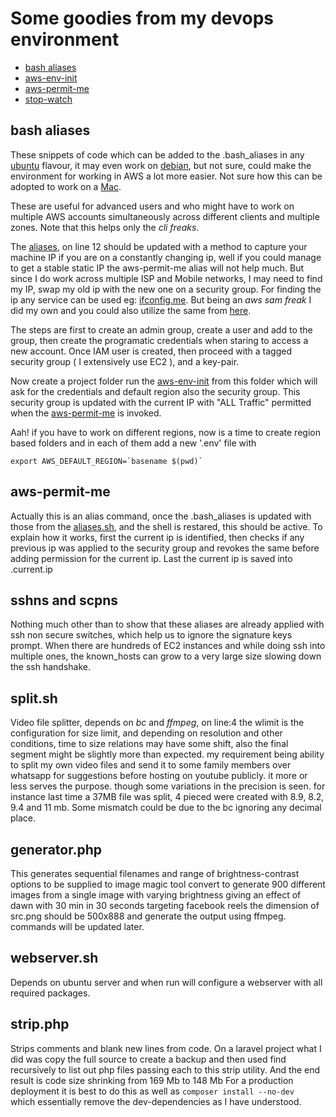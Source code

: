 # Some goodies from my devops environment

* [bash aliases](#bash_aliases)
* [aws-env-init](#envinit)
* [aws-permit-me](#permitme)
* [stop-watch](./stop-watch/)
<a name="bash_aliases"></a>
## bash aliases

These snippets of code which can be added to the .bash_aliases in any [ubuntu](https://ubuntu.com) flavour, it may even work on [debian](https://www.debian.org/), but not sure, could make the environment for working in AWS a lot more easier. Not sure how this can be adopted to work on a [Mac](https://www.apple.com).

These are useful for advanced users and who might have to work on multiple AWS accounts simultaneously across different clients and multiple zones. Note that this helps only the *cli freaks*. 

The [aliases](./aliases.sh), on line 12 should be updated with a method to capture your machine IP if you are on a constantly changing ip, well if you could manage to get a stable static IP the aws-permit-me alias will not help much. But since I do work across multiple ISP and Mobile networks, I may need to find my IP, swap my old ip with the new one on a security group. For finding the ip any service can be used eg: [ifconfig.me](https://ifconfig.me/). But being an *aws sam freak* I did my own and you could also utilize the same from [here](../aws/echo-my-ip/).

The steps are first to create an admin group, create a user and add to the group, then create the programatic credentials when staring to access a new account. Once IAM user is created, then proceed with a tagged security group ( I extensively use EC2 ), and a key-pair. 

Now create a project folder run the [aws-env-init](./aws-env-init.sh) from this folder which will ask for the credentials and default region also the security group. This security group is updated with the current IP with "ALL Traffic" permitted when the [aws-permit-me](#permitme) is invoked. 

Aah! if you have to work on different regions, now is a time to create region based folders and in each of them add a new '.env' file with 
```
export AWS_DEFAULT_REGION=`basename $(pwd)`
```
<a name="permitme"></a>
## aws-permit-me

Actually this is an alias command, once the .bash_aliases is updated with those from the [aliases.sh](./aliases.sh), and the shell is restared, this should be active. To explain how it works, first the current ip is identified, then checks if any previous ip was applied to the security group and revokes the same before adding permission for the current ip. Last the current ip is saved into .current.ip

## sshns and scpns

Nothing much other than to show that these aliases are already applied with ssh non secure switches, which help us to ignore the signature keys prompt. When there are hundreds of EC2 instances and while doing ssh into multiple ones, the known_hosts can grow to a very large size slowing down the ssh handshake.

## split.sh

Video file splitter, depends on *bc* and *ffmpeg*, on line:4 the wlimit is the configuration for size limit, and depending on resolution and other conditions, time to size relations may have some shift, also the final segment might be slightly more than expected. my requirement being ability to split my own video files and send it to some family members over whatsapp for suggestions before hosting on youtube publicly. it more or less serves the purpose. though some variations in the precision is seen. for instance last time a 37MB file was split, 4 pieced were created with 8.9, 8.2, 9.4 and 11 mb. Some mismatch could be due to the bc ignoring any decimal place.    

## generator.php

This generates sequential filenames and range of brightness-contrast options to be supplied to image magic tool convert to generate 900 different images from a single image with varying brightness giving an effect of dawn with 30 min in 30 seconds targeting facebook reels the dimension of src.png should be 500x888 and generate the output using ffmpeg. commands will be updated later.


## webserver.sh

Depends on ubuntu server and when run will configure a webserver with all required packages.

## strip.php

Strips comments and blank new lines from code. 
On a laravel project what I did was copy the full source to create a backup and then used find recursively to list out php files passing each to this strip utility. And the end result is code size shrinking from 169 Mb to 148 Mb For a production deployment it is best to do this as well as `composer install --no-dev ` which essentially remove the dev-dependencies as I have understood.
